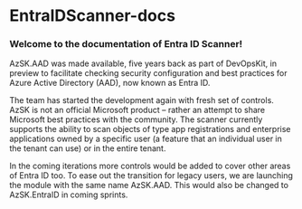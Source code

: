 # EntraIDScanner-docs

### Welcome to the documentation of Entra ID Scanner!

AzSK.AAD  was made available, five years back as part of DevOpsKit, in preview to facilitate checking security configuration and best practices for Azure Active Directory (AAD), now known as Entra ID. 

The team has started the development again with fresh set of controls. AzSK is not an official Microsoft product – rather an attempt to share Microsoft best practices with the community.  The scanner currently supports the ability to scan objects of type app registrations and enterprise applications owned by a specific user (a feature that an individual user in the tenant can use) or in the entire tenant.

In the coming iterations more controls would be added to cover other areas of Entra ID too. To ease out the transition for legacy users, we are launching the module with the same name AzSK.AAD. This would also be changed to AzSK.EntraID in coming sprints.
